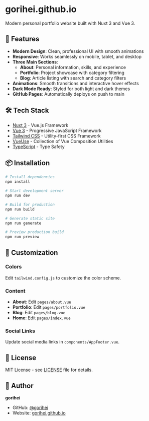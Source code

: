 # gorihei.github.io

Modern personal portfolio website built with Nuxt 3 and Vue 3.

## 🚀 Features

- **Modern Design**: Clean, professional UI with smooth animations
- **Responsive**: Works seamlessly on mobile, tablet, and desktop
- **Three Main Sections**:
  - **About**: Personal information, skills, and experience
  - **Portfolio**: Project showcase with category filtering
  - **Blog**: Article listing with search and category filters
- **Animations**: Smooth transitions and interactive hover effects
- **Dark Mode Ready**: Styled for both light and dark themes
- **GitHub Pages**: Automatically deploys on push to main

## 🛠️ Tech Stack

- [Nuxt 3](https://nuxt.com/) - Vue.js Framework
- [Vue 3](https://vuejs.org/) - Progressive JavaScript Framework
- [Tailwind CSS](https://tailwindcss.com/) - Utility-first CSS Framework
- [VueUse](https://vueuse.org/) - Collection of Vue Composition Utilities
- [TypeScript](https://www.typescriptlang.org/) - Type Safety

## 📦 Installation

```bash
# Install dependencies
npm install

# Start development server
npm run dev

# Build for production
npm run build

# Generate static site
npm run generate

# Preview production build
npm run preview
```

## 🎨 Customization

### Colors
Edit `tailwind.config.js` to customize the color scheme.

### Content
- **About**: Edit `pages/about.vue`
- **Portfolio**: Edit `pages/portfolio.vue`
- **Blog**: Edit `pages/blog.vue`
- **Home**: Edit `pages/index.vue`

### Social Links
Update social media links in `components/AppFooter.vue`.

## 📝 License

MIT License - see [LICENSE](LICENSE) file for details.

## 👤 Author

**gorihei**

- GitHub: [@gorihei](https://github.com/gorihei)
- Website: [gorihei.github.io](https://gorihei.github.io)
